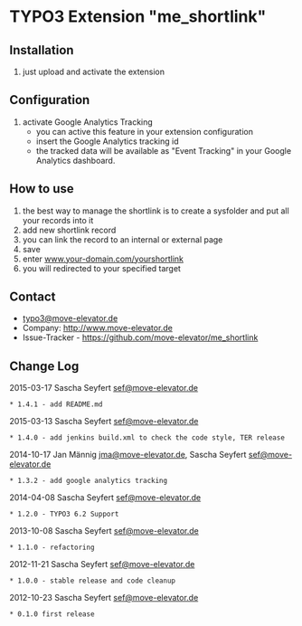 # TYPO3 Extension "me_shortlink"

## Installation

1. just upload and activate the extension 

## Configuration

1.  activate Google Analytics Tracking
	* you can active this feature in your extension configuration
	* insert the Google Analytics tracking id
	* the tracked data will be available as "Event Tracking" in your Google Analytics dashboard.

## How to use

1. the best way to manage the shortlink is to create a sysfolder and put all your records into it
2. add new shortlink record
3. you can link the record to an internal or external page
4. save
5. enter www.your-domain.com/yourshortlink
6. you will redirected to your specified target

## Contact
* typo3@move-elevator.de
* Company: http://www.move-elevator.de
* Issue-Tracker - https://github.com/move-elevator/me_shortlink

## Change Log

2015-03-17  Sascha Seyfert <sef@move-elevator.de>

	* 1.4.1 - add README.md

2015-03-13  Sascha Seyfert <sef@move-elevator.de>

	* 1.4.0 - add jenkins build.xml to check the code style, TER release

2014-10-17  Jan Männig <jma@move-elevator.de>, Sascha Seyfert <sef@move-elevator.de>

	* 1.3.2 - add google analytics tracking

2014-04-08  Sascha Seyfert  <sef@move-elevator.de>

	* 1.2.0 - TYPO3 6.2 Support

2013-10-08  Sascha Seyfert <sef@move-elevator.de>

	* 1.1.0 - refactoring

2012-11-21  Sascha Seyfert <sef@move-elevator.de>

	* 1.0.0 - stable release and code cleanup

2012-10-23  Sascha Seyfert <sef@move-elevator.de>

	* 0.1.0 first release